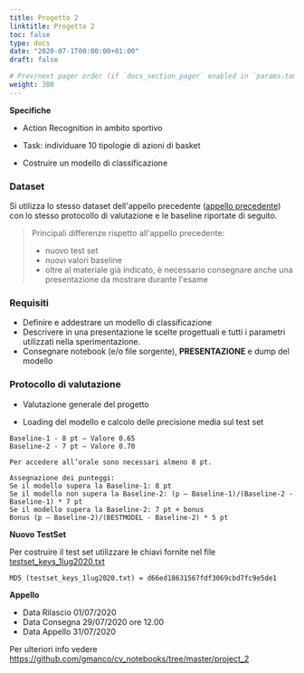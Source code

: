 ```yaml
---
title: Progetto 2
linktitle: Progetto 2
toc: false
type: docs
date: "2020-07-1T00:00:00+01:00"
draft: false

# Prev/next pager order (if `docs_section_pager` enabled in `params.toml`)
weight: 300
---
```


**Specifiche**

- Action Recognition in ambito sportivo

- Task: individuare 10 tipologie di azioni di basket

- Costruire un modello di classificazione

### Dataset

Si utilizza lo stesso dataset dell'appello precedente ([appello precedente](https://github.com/gmanco/cv_notebooks/blob/master/project1)) con lo stesso protocollo di valutazione e le baseline riportate di seguito.

> Principali differenze rispetto all'appello precedente:
>
> - nuovo test set
> - nuovi valori baseline
> - oltre al materiale già indicato, è necessario consegnare anche una presentazione da mostrare durante l'esame

### Requisiti

- Definire e addestrare un modello di classificazione
- Descrivere in una presentazione le scelte progettuali e tutti i parametri utilizzati nella sperimentazione.
- Consegnare notebook (e/o file sorgente), **PRESENTAZIONE** e dump del modello

### Protocollo di valutazione 

- Valutazione generale del progetto

- Loading del modello e calcolo delle precisione media sul test set

```
Baseline-1 - 8 pt – Valore 0.65
Baseline-2 - 7 pt – Valore 0.70

Per accedere all’orale sono necessari almeno 8 pt.

Assegnazione dei punteggi:
Se il modello supera la Baseline-1: 8 pt
Se il modello non supera la Baseline-2: (p – Baseline-1)/(Baseline-2 - Baseline-1) * 7 pt
Se il modello supera la Baseline-2: 7 pt + bonus
Bonus (p – Baseline-2)/(BESTMODEL - Baseline-2) * 5 pt
```

**Nuovo TestSet**

Per costruire il test set utilizzare le chiavi fornite nel file [testset_keys_1lug2020.txt](https://github.com/gmanco/cv_notebooks/blob/master/project_2/testset_keys_1lug2020.txt)

```
MD5 (testset_keys_1lug2020.txt) = d66ed18631567fdf3069cbd7fc9e5de1
```

**Appello**

- Data Rilascio 01/07/2020
- Data Consegna 29/07/2020 ore 12.00
- Data Appello 31/07/2020



Per ulteriori info vedere https://github.com/gmanco/cv_notebooks/tree/master/project_2


